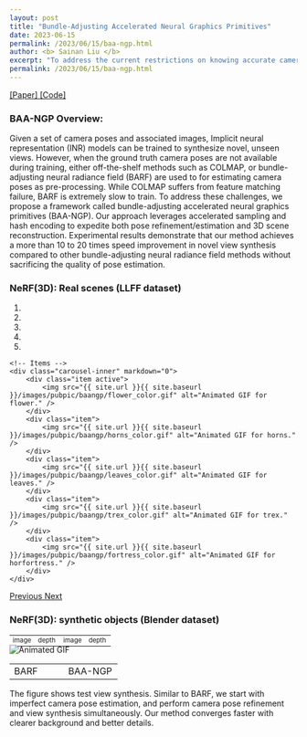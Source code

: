 ```yaml
---
layout: post
title: "Bundle-Adjusting Accelerated Neural Graphics Primitives"
date: 2023-06-15
permalink: /2023/06/15/baa-ngp.html
author: <b> Sainan Liu </b>
excerpt: "To address the current restrictions on knowing accurate camera poses a-priori as well as lengthy training time, we propose a novel approach called Bundle-Adjusting Accelerated Graphics Primitives (BAA-NGP) that can learn to estimate camera poses and optimize the radiance field simultaneously with 10 to 20 times speedup... "
permalink: /2023/06/15/baa-ngp.html
---
```

<p>
    <a href="https://arxiv.org/abs/2306.04166"> [Paper] </a>
    <a href="https://github.com/IntelLabs/baa-ngp"> [Code] </a>
</p>


<h3>
BAA-NGP Overview: 
</h3>
<div class="text">
<p>
Given a set of camera poses and associated images, Implicit neural representation (INR) models can be trained to synthesize novel, unseen views. However, when the ground truth camera poses are not available during training, either off-the-shelf methods such as COLMAP, or bundle-adjusting neural radiance field (BARF) are used to for estimating camera poses as pre-processing. While COLMAP suffers from feature matching failure, BARF is extremely slow to train. To address these challenges, we propose a framework called bundle-adjusting accelerated neural graphics primitives (BAA-NGP). Our approach leverages accelerated sampling and hash encoding to expedite both pose refinement/estimation and 3D scene reconstruction. Experimental results demonstrate that our method achieves a more than 10 to 20 times speed improvement in novel view synthesis compared to other bundle-adjusting neural radiance field methods without sacrificing the quality of pose estimation.
</p>





<h3>
NeRF(3D): Real scenes (LLFF dataset)
</h3>

<div markdown="0" id="carousel" class="carousel slide" data-ride="carousel" data-interval="4000" data-pause="hover" >
    <!-- Menu -->
    <ol class="carousel-indicators">
        <li data-target="#carousel" data-slide-to="0" class="active"></li>
        <li data-target="#carousel" data-slide-to="1"></li>
        <li data-target="#carousel" data-slide-to="2"></li>
        <li data-target="#carousel" data-slide-to="3"></li>
        <li data-target="#carousel" data-slide-to="4"></li>
    </ol>

    <!-- Items -->
    <div class="carousel-inner" markdown="0">
        <div class="item active">
            <img src="{{ site.url }}{{ site.baseurl }}/images/pubpic/baangp/flower_color.gif" alt="Animated GIF for flower." />
        </div>
        <div class="item">
            <img src="{{ site.url }}{{ site.baseurl }}/images/pubpic/baangp/horns_color.gif" alt="Animated GIF for horns." />
        </div>
        <div class="item">
            <img src="{{ site.url }}{{ site.baseurl }}/images/pubpic/baangp/leaves_color.gif" alt="Animated GIF for leaves." />
        </div>
        <div class="item">
            <img src="{{ site.url }}{{ site.baseurl }}/images/pubpic/baangp/trex_color.gif" alt="Animated GIF for trex." />
        </div>
        <div class="item">
            <img src="{{ site.url }}{{ site.baseurl }}/images/pubpic/baangp/fortress_color.gif" alt="Animated GIF for horfortress." />
        </div>        
    </div>
  <a class="left carousel-control" href="#carousel" role="button" data-slide="prev">
    <span class="glyphicon glyphicon-chevron-left" aria-hidden="true"></span>
    <span class="sr-only">Previous</span>
  </a>
  <a class="right carousel-control" href="#carousel" role="button" data-slide="next">
    <span class="glyphicon glyphicon-chevron-right" aria-hidden="true"></span>
    <span class="sr-only">Next</span>
  </a>
</div>


<h3>
NeRF(3D): synthetic objects (Blender dataset)
</h3>

<table class="caption" style="width: 100%; margin: 0 auto -2pt auto; font-size: 80%;">
    <tbody>
        <tr>
            <td style="width: 24.5%">image</td>
            <td style="width: 24.5%">depth</td>
            <td style="width: 24.5%">image</td>
            <td style="width: 24.5%">depth</td>
        </tr>
    </tbody>
</table>

<style>
    img {
        max-width:100%;
        height: auto;
    }
</style>
<img src="/images/pubpic/baangp/blender.gif" alt="Animated GIF">

<table class="caption" style="width: 100%;">
    <tbody><tr>
        <td style="width: 49%">BARF</td>
        <td style="width: 49%">BAA-NGP</td>
    </tr>
    </tbody>
</table>

<p>
The figure shows test view synthesis. Similar to BARF, we start with imperfect camera pose estimation, and perform camera pose refinement and view synthesis simultaneously. Our method converges faster with clearer background and better details.
</p>






            
